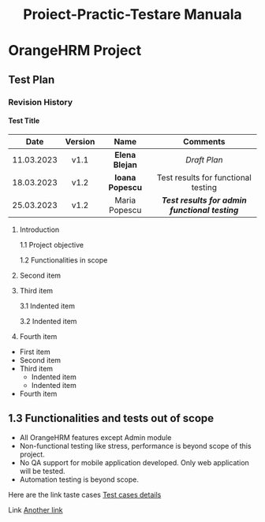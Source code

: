 #  <h1 align="center">Proiect-Practic-Testare Manuala<h1>
# OrangeHRM Project
## Test Plan 

### Revision History
#### Test Title
| Date  | Version    | Name    | Comments | 
| :-----: | :---: | :---: | :-----: |
| 11.03.2023 | v1.1   | **Elena Blejan**  |*Draft Plan* |
| 18.03.2023 | v1.2  | __Ioana Popescu__| Test results for functional testing |
| 25.03.2023 | v1.2| Maria Popescu | ***Test results for admin functional testing*** |

1. Introduction 

    1.1 Project objective 
    
    1.2 Functionalities in scope 
  
2. Second item
3. Third item

    3.1 Indented item
    
    3.2 Indented item
4. Fourth item

- First item
- Second item
- Third item
    - Indented item
    - Indented item
- Fourth item


## 1.3 Functionalities and tests out of scope

- All OrangeHRM features except Admin module
- Non-functional testing like stress, performance is beyond scope of this project.
- No QA support for mobile application developed. Only web application will be tested.
- Automation testing is beyond scope.

Here are the link taste cases  [Test cases details](https://github.com/ElenaBlejan/Proiect-Practic-Testare-Manuala/blob/main/screen.jpg) 

Link  [Another link ](https://github.com/ElenaBlejan/Proiect-Practic-Testare-Manuala/blob/main/ISTQB-CTFL_Syllabus_2018_v3.1.1.pdf)
